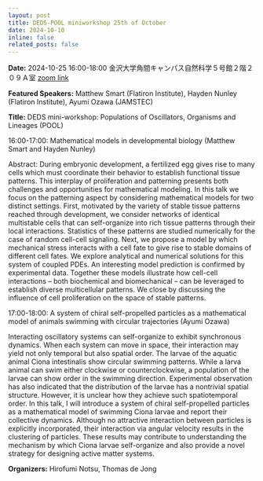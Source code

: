 ```yaml
---
layout: post
title: DEDS-POOL miniworkshop 25th of October  
date: 2024-10-10
inline: false
related_posts: false
---
```


**Date:**  2024-10-25 16:00-18:00 金沢大学角間キャンパス自然科学５号館２階２０９Ａ室 [zoom link](https://us06web.zoom.us/meeting/register/tZwrceCgqDIoEtEqE9PMBD1z0EKZVeJ2fOKP)

**Featured Speakers:** Matthew Smart (Flatiron Institute), Hayden Nunley (Flatiron Institute), Ayumi Ozawa (JAMSTEC)

**Title:** DEDS mini-workshop: Populations of Oscillators, Organisms and Lineages (POOL)  

16:00-17:00: Mathematical models in developmental biology
(Matthew Smart and Hayden Nunley)

Abstract: During embryonic development, a fertilized egg gives rise to many cells which must coordinate their behavior to establish functional tissue patterns. This interplay of proliferation and patterning presents both challenges and opportunities for mathematical modeling. In this talk we focus on the patterning aspect by considering mathematical models for two distinct settings. First, motivated by the variety of stable tissue patterns reached through development, we consider networks of identical multistable cells that can self-organize into rich tissue patterns through their local interactions. Statistics of these patterns are studied numerically for the case of random cell-cell signaling. Next, we propose a model by which mechanical stress interacts with a cell fate to give rise to stable domains of different cell fates. We explore analytical and numerical solutions for this system of coupled PDEs. An interesting model prediction is confirmed by experimental data. Together these models illustrate how cell-cell interactions – both biochemical and biomechanical – can be leveraged to establish diverse multicellular patterns. We close by discussing the influence of cell proliferation on the space of stable patterns.



17:00-18:00: A system of chiral self-propelled particles as a mathematical model of animals swimming with circular trajectories
(Ayumi Ozawa)

Interacting oscillatory systems can self-organize to exhibit synchronous dynamics. When each system can move in space, their interaction may yield not only temporal but also spatial order. The larvae of the aquatic animal Ciona intestinalis show circular swimming patterns. While a larva animal can swim either clockwise or counterclockwise, a population of the larvae can show order in the swimming direction. Experimental observation has also indicated that the distribution of the larvae has a nontrivial spatial structure. However, it is unclear how they achieve such spatiotemporal order. In this talk, I will introduce a system of chiral self-propelled particles as a mathematical model of swimming Ciona larvae and report their collective dynamics. Although no attractive interaction between particles is explicitly incorporated, their interaction via angular velocity results in the clustering of particles. These results may contribute to understanding the mechanism by which Ciona larvae self-organize and also provide a novel strategy for designing active matter systems.


**Organizers:** Hirofumi Notsu, Thomas de Jong 